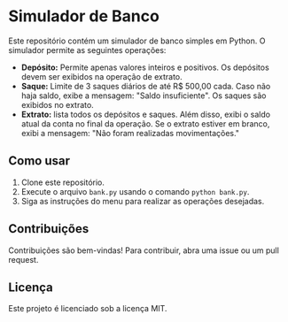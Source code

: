 # Simulador de Banco

Este repositório contém um simulador de banco simples em Python. O simulador permite as seguintes operações:

- **Depósito:** Permite apenas valores inteiros e positivos. Os depósitos devem ser exibidos na operação de extrato.
- **Saque:** Limite de 3 saques diários de até R$ 500,00 cada. Caso não haja saldo, exibe a mensagem: "Saldo insuficiente". Os saques são exibidos no extrato.
- **Extrato:** lista todos os depósitos e saques. Além disso, exibi o saldo atual da conta no final da operação. Se o extrato estiver em branco, exibi a mensagem: "Não foram realizadas movimentações."

## Como usar

1. Clone este repositório.
2. Execute o arquivo `bank.py` usando o comando `python bank.py`.
3. Siga as instruções do menu para realizar as operações desejadas.

## Contribuições

Contribuições são bem-vindas! Para contribuir, abra uma issue ou um pull request.

## Licença

Este projeto é licenciado sob a licença MIT.